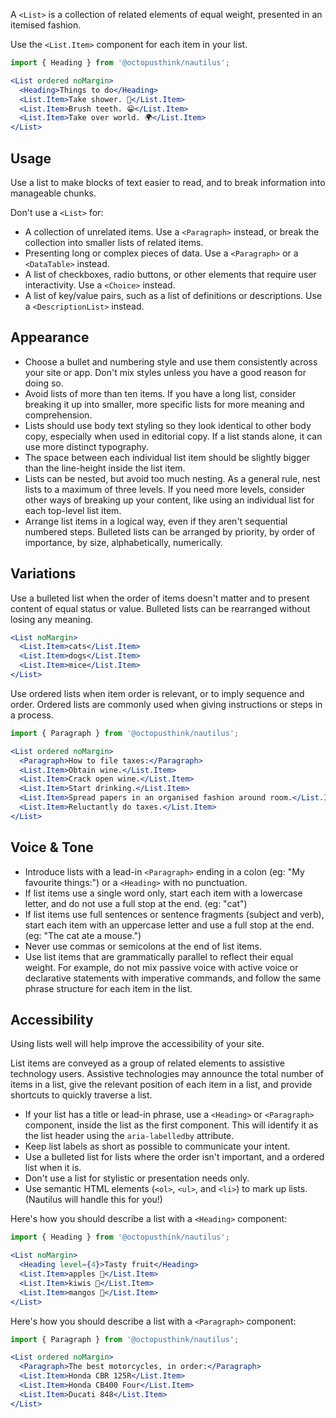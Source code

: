 A `<List>` is a collection of related elements of equal weight, presented in an itemised fashion.

Use the `<List.Item>` component for each item in your list.

```jsx
import { Heading } from '@octopusthink/nautilus';

<List ordered noMargin>
  <Heading>Things to do</Heading>
  <List.Item>Take shower. 🛀</List.Item>
  <List.Item>Brush teeth. 😁</List.Item>
  <List.Item>Take over world. 🌍</List.Item>
</List>
```

## Usage

Use a list to make blocks of text easier to read, and to break information into manageable chunks.

Don't use a `<List>` for:

- A collection of unrelated items. Use a `<Paragraph>` instead, or break the collection into smaller lists of related items.
- Presenting long or complex pieces of data. Use a `<Paragraph>` or a `<DataTable>` instead.
- A list of checkboxes, radio buttons, or other elements that require user interactivity. Use a `<Choice>` instead.
- A list of key/value pairs, such as a list of definitions or descriptions. Use a `<DescriptionList>` instead.

## Appearance

- Choose a bullet and numbering style and use them consistently across your site or app. Don't mix styles unless you have a good reason for doing so.
- Avoid lists of more than ten items. If you have a long list, consider breaking it up into smaller, more specific lists for more meaning and comprehension.
- Lists should use body text styling so they look identical to other body copy, especially when used in editorial copy. If a list stands alone, it can use more distinct typography.
- The space between each individual list item should be slightly bigger than the line-height inside the list item.
- Lists can be nested, but avoid too much nesting. As a general rule, nest lists to a maximum of three levels. If you need more levels, consider other ways of breaking up your content, like using an individual list for each top-level list item.
- Arrange list items in a logical way, even if they aren't sequential numbered steps. Bulleted lists can be arranged by priority, by order of importance, by size, alphabetically, numerically.

## Variations

Use a bulleted list when the order of items doesn't matter and to present content of equal status or value. Bulleted lists can be rearranged without losing any meaning.

```jsx
<List noMargin>
  <List.Item>cats</List.Item>
  <List.Item>dogs</List.Item>
  <List.Item>mice</List.Item>
</List>
```

<!--
TODO: Implement an Icon list.
Use an icon list when you want to provide additional semantic meaning—for instance, to show dos and don'ts.

[example]
-->

Use ordered lists when item order is relevant, or to imply sequence and order. Ordered lists are commonly used when giving instructions or steps in a process.

```jsx
import { Paragraph } from '@octopusthink/nautilus';

<List ordered noMargin>
  <Paragraph>How to file taxes:</Paragraph>
  <List.Item>Obtain wine.</List.Item>
  <List.Item>Crack open wine.</List.Item>
  <List.Item>Start drinking.</List.Item>
  <List.Item>Spread papers in an organised fashion around room.</List.Item>
  <List.Item>Reluctantly do taxes.</List.Item>
</List>
```

## Voice & Tone

- Introduce lists with a lead-in `<Paragraph>` ending in a colon (eg: "My favourite things:") or a `<Heading>` with no punctuation.
- If list items use a single word only, start each item with a lowercase letter, and do not use a full stop at the end. (eg: "cat")
- If list items use full sentences or sentence fragments (subject and verb), start each item with an uppercase letter and use a full stop at the end. (eg: "The cat ate a mouse.")
- Never use commas or semicolons at the end of list items.
- Use list items that are grammatically parallel to reflect their equal weight. For example, do not mix passive voice with active voice or declarative statements with imperative commands, and follow the same phrase structure for each item in the list.

## Accessibility

Using lists well will help improve the accessibility of your site.

List items are conveyed as a group of related elements to assistive technology users. Assistive technologies may announce the total number of items in a list, give the relevant position of each item in a list, and provide shortcuts to quickly traverse a list.

- If your list has a title or lead-in phrase, use a `<Heading>` or `<Paragraph>` component, inside the list as the first component. This will identify it as the list header using the `aria-labelledby` attribute.
- Keep list labels as short as possible to communicate your intent.
- Use a bulleted list for lists where the order isn't important, and a ordered list when it is.
- Don't use a list for stylistic or presentation needs only.
- Use semantic HTML elements (`<ol>`, `<ul>`, and `<li>`) to mark up lists. (Nautilus will handle this for you!)

Here's how you should describe a list with a `<Heading>` component:

```jsx
import { Heading } from '@octopusthink/nautilus';

<List noMargin>
  <Heading level={4}>Tasty fruit</Heading>
  <List.Item>apples 🍏</List.Item>
  <List.Item>kiwis 🥝</List.Item>
  <List.Item>mangos 🥭</List.Item>
</List>
```

Here's how you should describe a list with a `<Paragraph>` component:

```jsx
import { Paragraph } from '@octopusthink/nautilus';

<List ordered noMargin>
  <Paragraph>The best motorcycles, in order:</Paragraph>
  <List.Item>Honda CBR 125R</List.Item>
  <List.Item>Honda CB400 Four</List.Item>
  <List.Item>Ducati 848</List.Item>
</List>
```

